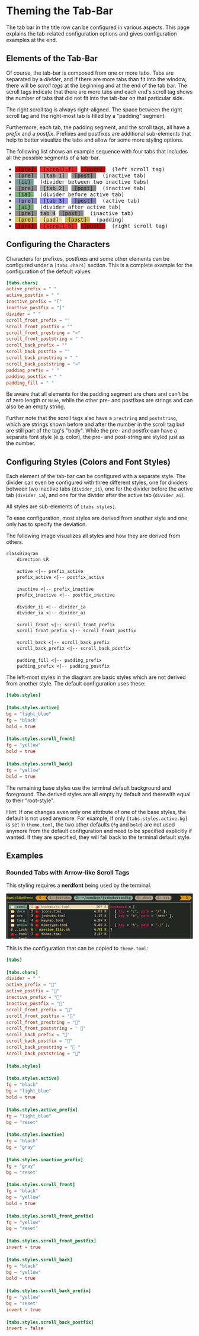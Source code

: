 # Theming the Tab-Bar
The tab bar in the title row can be configured in various aspects.
This page explains the tab-related configuration options and gives
configuration examples at the end.

## Elements of the Tab-Bar
Of course, the tab-bar is composed from one or more tabs.
Tabs are separated by a _divider_, and if there are more tabs than fit into the window,
there will be _scroll tags_ at the beginning and at the end of the tab bar.
The scroll tags indicate that there are more tabs and each end's scroll tag shows the number
of tabs that did not fit into the tab-bar on that particular side.

The right scroll tag is always right-aligned.
The space between the right scroll tag and the right-most tab is filled by a "padding" segment.

Furthermore, each tab, the padding segment, and the scroll tags, all have a _prefix_ and a _postfix_.
Prefixes and postfixes are additional sub-elements that 
help to better visualize the tabs and
allow for some more styling options.


The following list shows an example sequence with four tabs
that includes all the possible segments of a tab-bar.

*   <div style="font-family: monospace;">
    <span style="background:#BB0505">&nbsp;[pre]&nbsp;</span>
    <span style="background:#EE2222">&nbsp;[scroll-f]&nbsp;</span>
    <span style="background:#BB0505">&nbsp;[post]&nbsp;</span>&nbsp;&nbsp;(left scroll tag)
    </div>
*   <div style="font-family: monospace;">
    <span style="background:#888888">&nbsp;[pre]&nbsp;</span>
    <span style="background:#AAAAAA">&nbsp;[tab 1]&nbsp;</span>
    <span style="background:#888888">&nbsp;[post]&nbsp;</span>&nbsp;&nbsp;(inactive tab)
    </div>
*   <div style="font-family: monospace;">
    <span style="background:#779999">&nbsp;[ii]&nbsp;</span>&nbsp;&nbsp;(divider between two inactive tabs)
    </div>
*   <div style="font-family: monospace;">
    <span style="background:#888888">&nbsp;[pre]&nbsp;</span>
    <span style="background:#AAAAAA">&nbsp;[tab 2]&nbsp;</span>
    <span style="background:#888888">&nbsp;[post]&nbsp;</span>&nbsp;&nbsp;(inactive tab)
    </div>
*   <div style="font-family: monospace;">
    <span style="background:#77AA77">&nbsp;[ia]&nbsp;</span>&nbsp;&nbsp;(divider before active tab)
    </div>
*   <div style="font-family: monospace;">
    <span style="background:#8888BB">&nbsp;[pre]&nbsp;</span>
    <span style="background:#9090F0">&nbsp;[tab 3]&nbsp;</span>
    <span style="background:#8888BB">&nbsp;[post]&nbsp;</span>&nbsp;&nbsp;(active tab)
    </div>
*   <div style="font-family: monospace;">
    <span style="background:#77AA77">&nbsp;[ai]&nbsp;</span>&nbsp;&nbsp;(divider after active tab)
    </div>
*   <div style="font-family: monospace;">
    <span style="background:#888888">&nbsp;[pre]&nbsp;</span>
    <span style="background:#AAAAAA"> tab 4</span>
    <span style="background:#888888">&nbsp;[post]&nbsp;</span>&nbsp;&nbsp;(inactive tab)
    </div>
*   <div style="font-family: monospace;">
    <span style="background:#CCBB55">&nbsp;[pre]&nbsp;</span>
    <span style="background:#EEDD99">&nbsp;[pad]&nbsp;</span>
    <span style="background:#CCBB55">&nbsp;[post]&nbsp;</span>&nbsp;&nbsp;(padding)
    </div>
*   <div style="font-family: monospace;">
    <span style="background:#BB0505">&nbsp;[pre]&nbsp;</span>
    <span style="background:#EE2222">&nbsp;[scroll-b]&nbsp;</span>
    <span style="background:#BB0505">&nbsp;[post]&nbsp;</span>&nbsp;&nbsp;(right scroll tag)

<!--
<pre>
<span style="background:#BB0505"> pre </span>
<span style="background:#EE2222"> scroll-f </span>
<span style="background:#BB0505"> post </span>
<span style="background:#888888"> pre </span>
<span style="background:#AAAAAA"> tab 1 </span>
<span style="background:#888888"> post </span>
<span style="background:#779999"> ii </span>
<span style="background:#888888"> pre </span>
<span style="background:#AAAAAA"> tab 2 </span>
<span style="background:#888888"> post </span>
<span style="background:#77AA77"> ia </span>
<span style="background:#8888BB"> pre </span>
<span style="background:#9090F0"> tab 3 </span>
<span style="background:#8888BB"> post </span>
<span style="background:#77AA77"> ai </span>
<span style="background:#888888"> pre </span>
<span style="background:#AAAAAA"> tab 4</span>
<span style="background:#888888"> post </span>
<span style="background:#CCBB55"> pre </span>
<span style="background:#EEDD99"> pad </span>
<span style="background:#CCBB55"> post </span>
<span style="background:#BB0505"> pre </span>
<span style="background:#EE2222"> scroll-b </span>
<span style="background:#BB0505"> post </span>
</pre>
-->

## Configuring the Characters
Characters for prefixes, postfixes and some other elements can be configured under a `[tabs.chars]`
section.
This is a complete example for the configuration of the default values:
```toml
[tabs.chars]
active_prefix = " "
active_postfix = " "
inactive_prefix = "["
inactive_postfix = "]"
divider = " "
scroll_front_prefix = ""
scroll_front_postfix = ""
scroll_front_prestring = "«"
scroll_front_poststring = " "
scroll_back_prefix = ""
scroll_back_postfix = ""
scroll_back_prestring = " "
scroll_back_poststring = "»"
padding_prefix = " "
padding_postfix = " "
padding_fill = " "
```
Be aware that all elements for the padding segment are chars and can't be of zero length
or `None`, while the other pre- and postfixes are strings and can also be an empty string.

Further note that the scroll tags also have a `prestring` and `poststring`,
which are strings shown before and after the number in the scroll tag but are still part of the 
tag's "body". While the pre- and postfix can have a separate font style (e.g. color),
the pre- and post-string are styled just as the number.

## Configuring Styles (Colors and Font Styles)
Each element of the tab-bar can be configured with a separate style.
The divider can even be configured with three different styles,
one for dividers between two inactive tabs (`divider_ii`),
one for the divider before the active tab (`divider_ia`),
and one for the divider after the active tab (`divider_ai`).

All styles are sub-elements of `[tabs.styles]`.

To ease configuration, most styles are derived from another style and one only
has to specify the deviation.

The following image visualizes all styles and how they are derived from others.

```mermaid
classDiagram 
    direction LR

    active <|-- prefix_active
    prefix_active <|-- postfix_active

    inactive <|-- prefix_inactive
    prefix_inactive <|-- postfix_inactive

    divider_ii <|-- divider_ia
    divider_ia <|-- divider_ai

    scroll_front <|-- scroll_front_prefix
    scroll_front_prefix <|-- scroll_front_postfix

    scroll_back <|-- scroll_back_prefix
    scroll_back_prefix <|-- scroll_back_postfix
    
    padding_fill <|-- padding_prefix
    padding_prefix <|-- padding_postfix
```
The left-most styles in the diagram are basic styles which are not 
derived from another style.
The default configuration uses these:

```toml
[tabs.styles]

[tabs.styles.active]
bg = "light_blue"
fg = "black"
bold = true

[tabs.styles.scroll_front]
fg = "yellow"
bold = true

[tabs.styles.scroll_back]
fg = "yellow"
bold = true
```

The remaining base styles use the terminal default background and foreground.
The derived styles are all empty by default and therewith equal to their "root-style".

Hint: If one changes even only one attribute of one of the base styles, the default
is not used anymore. For example, if only `[tabs.styles.active.bg]` is set in
`theme.toml`, the two other defaults (`fg` and `bold`) are not used anymore
from the default configuration and need to be specified explicitly if wanted.
If they are specified, they will fall back to the terminal default style.

## Examples

### Rounded Tabs with Arrow-like Scroll Tags
This styling requires a **nerdfont** being used by the terminal.

![Fancy Tab-Bar with Nerdfont](nerdfont_bar_1.png)

This is the configuration that can be copied to `theme.toml`:
```toml
[tabs]

[tabs.chars]
divider = " "
active_prefix = ""
active_postfix = ""
inactive_prefix = ""
inactive_postfix = ""
scroll_front_prefix = ""
scroll_front_postfix = ""
scroll_front_prestring = ""
scroll_front_poststring = " "
scroll_back_prefix = ""
scroll_back_postfix = ""
scroll_back_prestring = " "
scroll_back_poststring = ""

[tabs.styles]

[tabs.styles.active]
fg = "black"
bg = "light_blue"
bold = true

[tabs.styles.active_prefix]
fg = "light_blue"
bg = "reset"

[tabs.styles.inactive]
fg = "black"
bg = "gray"

[tabs.styles.inactive_prefix]
fg = "gray"
bg = "reset"

[tabs.styles.scroll_front]
fg = "black"
bg = "yellow"
bold = true

[tabs.styles.scroll_front_prefix]
fg = "yellow"
bg = "reset"

[tabs.styles.scroll_front_postfix]
invert = true

[tabs.styles.scroll_back]
fg = "black"
bg = "yellow"
bold = true

[tabs.styles.scroll_back_prefix]
fg = "yellow"
bg = "reset"
invert = true

[tabs.styles.scroll_back_postfix]
invert = false
```
